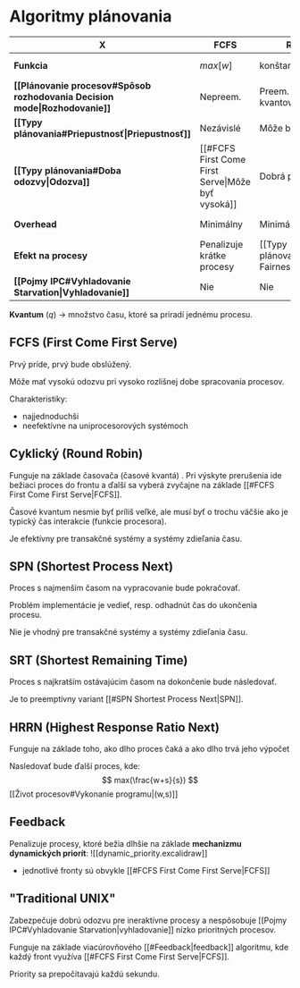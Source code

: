 # Algoritmy plánovania
X|FCFS|Round Robin|SPN|SRT|HRRN|Feedback
---|---|---|---|---|---|---
**Funkcia**|$max[w]$|konštantá|$min[s]$|$min[s-e]$|$max(\frac{w+s}{s})$|[[#Feedback\|špeciálne]]
**[[Plánovanie procesov#Spôsob rozhodovania Decision mode\|Rozhodovanie]]**|Nepreem.|Preem. (časovo kvantované)|Nepreem.|Preemp. (pri príchode)|Nepreem.|Preem. (časovo kvantované)
**[[Typy plánovania#Priepustnosť\|Priepustnosť]]**|Nezávislé|Môže byť nízka ~ kvantá|Vysoká|Vysoká|Vysoká|Nezávislé
**[[Typy plánovania#Doba odozvy\|Odozva]]**|[[#FCFS First Come First Serve\|Môže byť vysoká]]|Dobrá pre krátke procesy|Dobrá|Dobrá|Nezávislé
**Overhead**|Minimálny|Minimálny|Môže byť vysoká|Môže byť vysoká|Môže byť vysoká|Môže byť vysoká
**Efekt na procesy**|Penalizuje krátke procesy|[[Typy plánovania#Ohľaduplnosť Fairness\|spravodilivosť]]|Penalizuje dlhé procesy|Penalizuje dlhé procesy|Dobrý balanc|Môže prioritizovať V/V procesy
**[[Pojmy IPC#Vyhladovanie Starvation\|Vyhladovanie]]**|Nie|Nie|Možné|Možné|Nie|Možné

**Kvantum** ($q$) -> množstvo času, ktoré sa priradí jednému procesu.

## FCFS (First Come First Serve)
Prvý príde, prvý bude obslúžený.

Môže mať vysokú odozvu pri vysoko rozlišnej dobe spracovania procesov.

Charakteristiky:
- najjednoduchši
- neefektívne na uniprocesorových systémoch

## Cyklický (Round Robin)
Funguje na základe časovača (časové kvantá) .
Pri výskyte prerušenia ide bežiaci proces do frontu a ďalší sa vyberá zvyčajne na základe [[#FCFS First Come First Serve|FCFS]].

Časové kvantum nesmie byť príliš veľké, ale musí byť o trochu väčšie ako je typický čas interakcie (funkcie procesora).

Je efektívny pre transakčné systémy a systémy zdieľania času.

## SPN (Shortest Process Next)
Proces s najmenším časom na vypracovanie bude pokračovať.

Problém implementácie je vedieť, resp. odhadnút čas do ukončenia procesu.

Nie je vhodný pre transakčné systémy a systémy zdieľania času.


## SRT (Shortest Remaining Time)
Proces s najkratším ostávajúcim časom na dokončenie bude následovať.

Je to preemptívny variant [[#SPN Shortest Process Next|SPN]].


## HRRN (Highest Response Ratio Next)
Funguje na základe toho, ako dlho proces čaká a ako dlho trvá jeho výpočet

Nasledovať bude ďalší proces, kde:
$$
max(\frac{w+s}{s})
$$
[[Život procesov#Vykonanie programu|(w,s)]]

## Feedback
Penalizuje procesy, ktoré bežia dlhšie na základe **mechanizmu dynamických priorít**:
![[dynamic_priority.excalidraw]]
- jednotlivé fronty sú obvykle [[#FCFS First Come First Serve|FCFS]]

## "Traditional UNIX"
Zabezpečuje dobrú odozvu pre ineraktívne procesy a nespôsobuje [[Pojmy IPC#Vyhladovanie Starvation|vyhladovanie]] nízko prioritných procesov.

Funguje na základe viacúrovňového [[#Feedback|feedback]] algoritmu, kde každý front využíva [[#FCFS First Come First Serve|FCFS]].

Priority sa prepočítavajú každú sekundu.